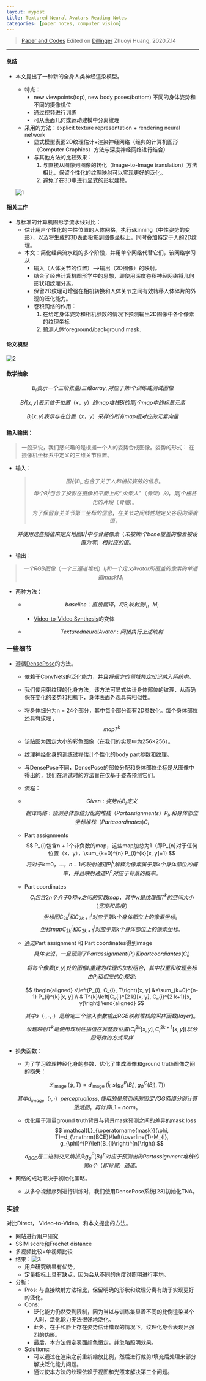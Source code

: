 ```yaml
---
layout: mypost
title: Textured Neural Avatars Reading Notes
categories: [paper notes, computer vision]
---
```


> [Paper and Codes](https://www.catalyzex.com/paper/arxiv:1905.08776 "Textured Neural Avatars")
> Edited on [Dillinger](https://dillinger.io/)
> Zhuoyi Huang, 2020.7.14

----

#### 总结

- 本文提出了一种新的全身人类神经渲染模型。

  - 特点：
    - new viewpoints(top), new body poses(bottom) 不同的身体姿势和不同的摄像机位
    - 通过视频进行训练
    - 可从表面几何或运动建模中分离纹理
  - 采用的方法：explicit texture representation + rendering neural network 
    - 显式模型表面2D纹理估计+渲染神经网络（经典的计算机图形（Computer Graphics）方法与深度神经网络进行结合）
    - 与其他方法的比较效果：
      1. 与直接从图像到图像的转化（Image-to-Image translation）方法相比，保留个性化的纹理映射可以实现更好的泛化。
      2. 避免了在3D中进行显式的形状建模。

  ![1](./1.png)

#### 相关工作

- 与标准的计算机图形学流水线对比：
  - 估计用户个性化的中性位置的人体网格，执行skinning（中性姿势的变形），以及将生成的3D表面投影到图像坐标上，同时叠加特定于人的2D纹理。
  - 本文：简化经典流水线的多个阶段，并用单个网络代替它们，该网络学习从
    - 输入（人体关节的位置）——>输出（2D图像）的映射。
    - 结合了经典计算机图形学中的思想，即使用深度卷积神经网络将几何形状和纹理分离。
    - 保留2D纹理可增强在相机转换和人体关节之间有效转移人体碎片的外观的泛化能力。
    - 卷积网络的作用：
      1. 在给定身体姿势和相机参数的情况下预测输出2D图像中各个像素的纹理坐标
      2. 预测人体foreground/background mask.

#### 论文模型

![2](./2.png)

#### 数学抽象

$$
B_{i} 表示一个三阶张量/三维array,对应于第i个训练或测试图像
$$

$$
B_{i}^{j}[x, y] 表示位于位置（x，y）的map堆栈Bi的第j个map中的标量元素
$$

$$
B_{i}[x, y]表示与在位置（x，y）采样的所有map相对应的元素向量
$$

#### 输入输出：

> 一般来说，我们感兴趣的是根据一个人的姿势合成图像。姿势的形式： 在摄像机坐标系中定义的三维关节位置。

- 输入：

    > $$
    > 图栈B_{i}, 包含了关于人和相机姿势的信息。
    > $$
	$$
	每个B_{i}^{j}包含了投影在摄像机平面上的“火柴人”（骨架）的，第j个栅格化的片段（骨骼）。
	$$
    $$
    为了保留有关关节第三坐标的信息，在关节之间线性地定义各段的深度值，
    $$
    
    $$
    并使用这些插值来定义地图B_{i}^{j}中与骨骼像素（未被第j个bone覆盖的像素被设置为零）相对应的值。
    $$
    
- 输出：
> $$
> 一个RGB图像（一个三通道堆栈）I_{i}和一个定义Avatar所覆盖的像素的单通道mask M_{i}
> $$

  

- 两种方法：

  - $$
    baseline：直接翻译，将B_{i}映射到{I_{i}，M_{i}}
    $$
  	- [Video-to-Video Synthesis](https://arxiv.org/abs/1808.06601)的变体

  - $$
    Textured neural Avatar:间接执行上述映射
    $$

### 一些细节

- 遵循[DensePose](https://arxiv.org/abs/1802.00434)的方法。
  - 依赖于ConvNets的泛化能力，并且*将很少的领域特定知识纳入系统中*。
  - 我们使用带纹理的化身方法，该方法可显式估计身体部位的纹理，从而确保在变化的姿势和相机下，身体表面外观具有相似性。
  - 将身体细分为n = 24个部分，其中每个部分都有2D参数化。每个身体部位还具有纹理 ,
  $$
  map T^{k}
  $$
  - 该贴图为固定大小的彩色图像（在我们的实现中为256×256）。

  - 纹理神经化身的训练过程估计个性化的body part参数和纹理。

  - 与DensePose不同，DensePose的部位分配和身体部位坐标是从图像中得出的，我们在测试时的方法旨在仅基于姿态预测它们。

  - 流程：

  - $$
    Given: 姿势由B_{i}定义	
    $$
    $$
    翻译网络: 预测身体部位分配的堆栈（Part assignments）P_{i},和身体部位坐标堆栈（Part coordinates)C_{i}
    $$
    
  - Part assignments
    $$
    P_{i}包含n + 1个非负数的map，这些map加总为1（即P_{n}对于任何位置（x，y），\sum_{k=0}^{n} P_{i}^{k}[x, y]=1)
    $$
    $$
  将对于k ＝ 0，...，n-1的映射通道P^k_i解释为像素属于第k个身体部位的概率，并且映射通道P^n_i对应于背景的概率。
  	$$
  	
  - Part coordinates
    $$
    C_{i}包含2n个介于0和w之间的实数map，其中w是纹理图T^{k}的空间大小（宽度和高度）
    $$
    $$
    坐标图C_{2k}^i和C_{2k + 1}^i对应于第k个身体部位上的像素坐标。
    $$
    $$
    坐标 map C_{2k}^i和C_{2k + 1}^i对应于第k个身体部位上的像素坐标。
    $$
    
  - 通过Part assignment 和 Part coordinates得到image
    $$
    具体来说，一旦预测了Part assignment(P_i)和part coordiantes(C_i)
    $$

    $$
    将每个像素(x,y)处的图像I_i重建为纹理的加权组合，其中权重和纹理坐标由P_i和相应的C_i规定:
    $$

    $$
    \begin{aligned}
    s\left(P_{i}, C_{i}, T\right)[x, y] &=\sum_{k=0}^{n-1} P_{i}^{k}[x, y] \\
    & T^{k}\left[C_{i}^{2 k}[x, y], C_{i}^{2 k+1}[x, y]\right]
    \end{aligned}
    $$

    $$
    其中s（·,·,·）是给定三个输入参数输出RGB映射堆栈的采样函数(layer)。
    $$

    $$
    纹理映射T^k是使用双线性插值在非整数位置\left(C_{i}^{2 k}[x, y], C_{i}^{2 \dot{k}+1}[x, y]\right)以分段可微的方式采样
    $$

    

- 损失函数：

  -  为了学习纹理神经化身的参数，优化了生成图像和ground truth图像之间的损失：

    $$
    \mathcal{L}_{\text {image }}(\phi, T)=d_{\text {Image }}\left(\bar{I}_{i}, s\left(g_{\phi}^{P}\left(B_{i}\right), g_{\phi}^{C}\left(B_{i}\right), T\right)\right)
    $$

    $$
    其中d_{Image}（·,·） perceptual loss,使用的是预训练的固定VGG网络分别计算激活图，再计算L1-norm。
    $$
    
  - 优化用于测量ground truth背景与背景mask预测之间的差异的mask loss
    $$
    \mathcal{L}_{\operatorname{mask}}(\phi, T)=d_{\mathrm{BCE}}\left(\overline{1}-M_{i}, g_{\phi}^{P}\left(B_{i}\right)^{n}\right)
    $$
    
    $$
    d_{BCE} 是二进制交叉熵损失g^P_{\phi}(B_i)^n对应于预测出的Part assignment堆栈的第n个（即背景）通道。
    $$

- 网络的成功取决于初始化策略。

  - 从多个视频序列进行训练时，我们使用DensePose系统[28]初始化TNA。

### 实验

对比Direct， Video-to-Video，和本文提出的方法。

- 网站进行用户研究
- SSIM score和Frechet distance
- 多视频比较+单视频比较
- 结果：![3](3.png)
  - 用户研究结果有优势。
  - 定量指标上具有缺点，因为会从不同的角度对照明进行平均。
- 分析：
  - Pros: 与直接映射方法相比，保留明确的形状和纹理分离有助于实现更好的泛化。
  - Cons: 
    - 泛化能力仍然受到限制，因为当以与训练集显着不同的比例渲染某个人时，泛化能力无法很好地泛化。
    - 此外，在手和脸上存在姿势估计错误的情况下，纹理化身会表现出强烈的伪影。
    - 最后，本方法假定表面颜色恒定，并忽略照明效果。
  - Solutions: 
    - 可以通过在渲染之前重新缩放比例，然后进行裁剪/填充后处理来部分解决泛化能力问题。
    - 通过使本方法的纹理依赖于视图和光照来解决第三个问题。

